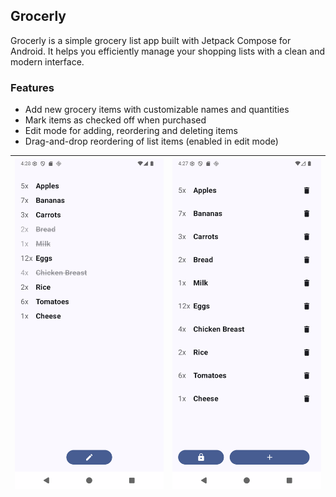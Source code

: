 ## Grocerly

Grocerly is a simple grocery list app built with Jetpack Compose for Android. It helps
you efficiently manage your shopping lists with a clean and modern interface.

### Features

- Add new grocery items with customizable names and quantities
- Mark items as checked off when purchased
- Edit mode for adding, reordering and deleting items
- Drag-and-drop reordering of list items (enabled in edit mode)


| ![Screenshot 1](docs/Grocerly_shopping_mode.png) | ![Screenshot 2](docs/Grocerly_edit_mode.png) |
|:------------------------------------------------:|:--------------------------------------------:|
